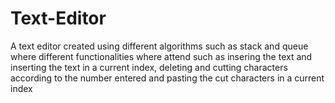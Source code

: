 # Text-Editor
A text editor created using different algorithms such as stack and queue where different functionalities where attend such as insering the text and inserting the text in a current index, deleting  and cutting characters according to the number entered and pasting the cut characters in a current index 

